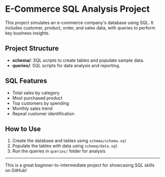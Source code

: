 
# E-Commerce SQL Analysis Project

This project simulates an e-commerce company's database using SQL. It includes customer, product, order, and sales data, with queries to perform key business insights.

## Project Structure

- **schema/**: SQL scripts to create tables and populate sample data.
- **queries/**: SQL scripts for data analysis and reporting.

## SQL Features

- Total sales by category
- Most purchased product
- Top customers by spending
- Monthly sales trend
- Repeat customer identification

## How to Use

1. Create the database and tables using `schema/schema.sql`
2. Populate the tables with data using `schema/data.sql`
3. Run the queries in `queries/` folder for analysis

---

This is a great beginner-to-intermediate project for showcasing SQL skills on GitHub!
